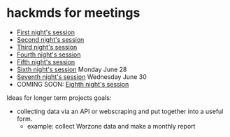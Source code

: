 # hackmds for meetings


- [First night's session](https://hackmd.io/DSfHwqG1RueefIYNOJfJGg?view)
- [Second night's session](https://hackmd.io/hC3r6-pqSvinmzZOxHOQPA?view)
- [Third night's session](https://hackmd.io/Z2Q7shc1Qp-8olptjCUBAw?view)
- [Fourth night's session](https://hackmd.io/tDC_qdSzScKbIPkjp1Xvug?view)
- [Fifth night's session](https://hackmd.io/h9Wcvk7lSGmTI-WEcXBoaA?view)
- [Sixth night's session](https://hackmd.io/EToSG54NRK2y06uP6VjYiQ?view) Monday June 28
- [Seventh night's session](https://hackmd.io/yh21NLLlQQGp5qDVemIEHw?view) Wednesday June 30
- COMING SOON: [Eighth night's session](https://hackmd.io/v7qTn7lTTLm447BfnWNbGg?view)


Ideas for longer term projects goals:
- collecting data via an API or webscraping and put together into a useful form. 
  - example: collect Warzone data and make a monthly report
